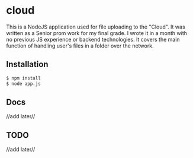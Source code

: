 # cloud

This is a NodeJS application used for file uploading to the "Cloud".
It was written as a Senior prom work for my final grade.
I wrote it in a month with no previous JS experience or backend technologies.
It covers the main function of handling user's files in a folder over the network.

## Installation

```sh
$ npm install
$ node app.js
```

## Docs

//add later//

## TODO

//add later//

